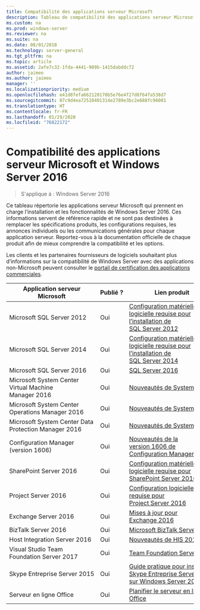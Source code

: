 ```yaml
---
title: Compatibilité des applications serveur Microsoft
description: Tableau de compatibilité des applications serveur Microsoft et Server 2016.
ms.custom: na
ms.prod: windows-server
ms.reviewer: na
ms.suite: na
ms.date: 08/01/2018
ms.technology: server-general
ms.tgt_pltfrm: na
ms.topic: article
ms.assetid: 2afe7c32-1fda-4441-989b-1415dabddc72
author: jaimeo
ms.author: jaimeo
manager: ''
ms.localizationpriority: medium
ms.openlocfilehash: e41d8fefa662120170b5e76e4f27d8f64fa538d7
ms.sourcegitcommit: 07c9d4ea72528401314e2789e3bc2e688fc96001
ms.translationtype: HT
ms.contentlocale: fr-FR
ms.lasthandoff: 01/29/2020
ms.locfileid: "76822172"
---
```

# <a name="windows-server-2016-and-microsoft-server-application-compatibility"></a>Compatibilité des applications serveur Microsoft et Windows Server 2016

>S'applique à : Windows Server 2016

Ce tableau répertorie les applications serveur Microsoft qui prennent en charge l’installation et les fonctionnalités de Windows Server 2016. Ces informations servent de référence rapide et ne sont pas destinées à remplacer les spécifications produits, les configurations requises, les annonces individuels ou les communications générales pour chaque application serveur. Reportez-vous à la documentation officielle de chaque produit afin de mieux comprendre la compatibilité et les options.

Les clients et les partenaires fournisseurs de logiciels souhaitant plus d’informations sur la compatibilité de Windows Server avec des applications non-Microsoft peuvent consulter le [portail de certification des applications commerciales](https://commercialappcertification.microsoft.com/).

|Application serveur Microsoft|  Publié ?|  Lien produit|
|-------------------------------------|--------------------------------------------|-------------------|
|Microsoft SQL Server 2012|Oui| [Configuration matérielle et logicielle requise pour l’installation de SQL Server 2012](https://msdn.microsoft.com/library/ms143506(v=sql.110).aspx)|
|Microsoft SQL Server 2014|Oui|[Configuration matérielle et logicielle requise pour l’installation de SQL Server 2014](https://msdn.microsoft.com/library/ms143506(SQL.120).aspx)|
|Microsoft SQL Server 2016| Oui|    [SQL Server 2016](https://www.microsoft.com/cloud-platform/sql-server)| 
|Microsoft System Center Virtual Machine Manager 2016|  Oui|    [Nouveautés de System Center](https://technet.microsoft.com/system-center-docs/get-started/what-s-new-in-system-center)|
|Microsoft System Center Operations Manager 2016|   Oui|    [Nouveautés de System Center](https://technet.microsoft.com/system-center-docs/get-started/what-s-new-in-system-center)|
|Microsoft System Center Data Protection Manager 2016|  Oui|    [Nouveautés de System Center](https://technet.microsoft.com/system-center-docs/get-started/what-s-new-in-system-center)|
|Configuration Manager (version 1606)|  Oui|    [Nouveautés de la version 1606 de Configuration Manager](https://technet.microsoft.com/library/mt752488.aspx)|  
|SharePoint Server 2016|    Oui|    [Configuration matérielle et logicielle requise pour SharePoint Server 2016](https://technet.microsoft.com/library/cc262485(v=office.16).aspx)|
|Project Server 2016|   Oui|    [Configuration logicielle requise pour Project Server 2016](https://technet.microsoft.com/library/ee683978(v=office.16).aspx)|
|Exchange Server 2016|  Oui|    [Mises à jour pour Exchange 2016](https://technet.microsoft.com/library/jj907309(v=exchg.160).aspx)| 
|BizTalk Server 2016|   Oui|    [Microsoft BizTalk Server](https://www.microsoft.com/cloud-platform/biztalk)|
|Host Integration Server 2016|  Oui|    [Nouveautés de HIS 2016](https://msdn.microsoft.com/library/mt670807.aspx)|
|Visual Studio Team Foundation Server 2017| Oui|    [Team Foundation Server 2017](https://www.visualstudio.com/news/releasenotes/tfs2017-relnotes)| 
|Skype Entreprise Server 2015|    Oui|    [Guide pratique pour installer Skype Entreprise Server 2015 sur Windows Server 2016](https://support.microsoft.com/en-gb/help/4015888/how-to-install-skype-for-business-server-2015-on-windows-server-2016)|
|Serveur en ligne Office|   Oui|  [Planifier le serveur en ligne Office](https://technet.microsoft.com/library/jj219435(v=office.16).aspx)|


